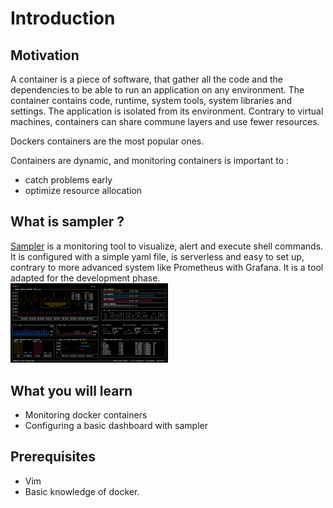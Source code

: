 
# Introduction
## Motivation
A container is a piece of software, that gather all the code and the dependencies to be able to run an application on any environment. The container contains code, runtime, system tools, system libraries and settings. The application is isolated from its environment. 
Contrary to virtual machines, containers can share commune layers and use fewer resources.

Dockers containers are the most popular ones. 

Containers are dynamic, and monitoring containers is important to :
- catch problems early
- optimize resource allocation
  
## What is sampler ? 
[Sampler](https://sampler.dev/) is a monitoring tool to visualize, alert and execute shell commands. It is configured with a simple yaml file, is serverless and easy to set up, contrary to more advanced system like Prometheus with Grafana. 
It is a tool adapted for the development phase.
<br>
<img src="assets/demo.jpg" width="50%" height="50%">

## What you will learn 
- Monitoring docker containers
- Configuring a basic dashboard with sampler

## Prerequisites
- Vim
- Basic knowledge of docker. 


